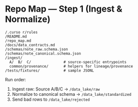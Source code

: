 # Repo Map — Step 1 (Ingest & Normalize)

```
/.curso r/rules
/README.md
/repo_map.md
/docs/data_contracts.md
/schemas/note_raw.schema.json
/schemas/note_canonical.schema.json
/ingest/
  A/  B/  C/               # source-specific entrypoints
  common/provenance/       # helpers for lineage/provenance
/tests/fixtures/           # sample JSONL
```
Run order:
1) Ingest raw: Source A/B/C → `/data_lake/raw`
2) Normalize to canonical schema → `/data_lake/standardized`
3) Send bad rows to `/data_lake/rejected`
